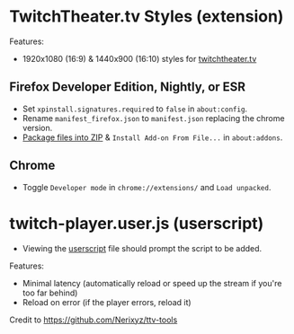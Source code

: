 # TwitchTheater.tv Styles (extension)

Features:

- 1920x1080 (16:9) & 1440x900 (16:10) styles for [twitchtheater.tv](https://twitchtheater.tv/)

## Firefox Developer Edition, Nightly, or ESR

- Set `xpinstall.signatures.required` to `false` in `about:config`.
- Rename `manifest_firefox.json` to `manifest.json` replacing the chrome version.
- [Package files into ZIP](https://extensionworkshop.com/documentation/publish/package-your-extension/) & `Install Add-on From File...` in `about:addons`.

## Chrome

- Toggle `Developer mode` in `chrome://extensions/` and `Load unpacked`.

# twitch-player.user.js (userscript) <!-- ttv-tools.user.js -->

- Viewing the [userscript](https://github.com/DarkChilliz/custom-styles-ext-twitchtheater.tv/raw/master/twitch-player.user.js) file should prompt the script to be added.

Features:

- Minimal latency (automatically reload or speed up the stream if you're too far behind)
- Reload on error (if the player errors, reload it)

Credit to https://github.com/Nerixyz/ttv-tools
